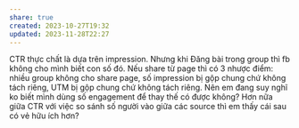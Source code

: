 ```yaml
---
share: true
created: 2023-10-27T19:32
updated: 2023-11-28T22:27
---
```


CTR thực chất là dựa trên impression. Nhưng khi Đăng bài trong group thì fb không cho mình biết con số đó. Nếu share từ page thì có 3 nhược điểm: nhiều group không cho share page, số impression bị gộp chung chứ không tách riêng, UTM bị gộp chung chứ không tách riêng. Nên em đang suy nghĩ ko biết mình dùng số engagement để thay thế có được không? Hơn nữa giữa CTR với việc so sánh số người vào giữa các source thì em thấy cái sau có vẻ hữu ích hơn?
